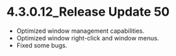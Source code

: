 # 4.3.0.12_Release Update 50
* Optimized window management capabilities.
* Optimized window right-click and window menus.
* Fixed some bugs.
